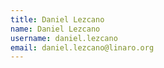 ```yaml
---
title: Daniel Lezcano
name: Daniel Lezcano
username: daniel.lezcano
email: daniel.lezcano@linaro.org
---
```


